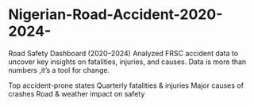 # Nigerian-Road-Accident-2020-2024-
Road Safety Dashboard (2020–2024)
Analyzed FRSC accident data to uncover key insights on fatalities, injuries, and causes.
Data is more than numbers ,it’s a tool for change.

 Top accident-prone states
 Quarterly fatalities & injuries
 Major causes of crashes
 Road & weather impact on safety
